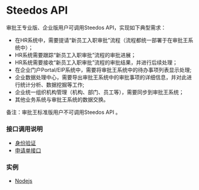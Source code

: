 # Steedos API

审批王专业版、企业版用户可调用Steedos API，实现如下典型需求：
- 在HR系统中，需要提请“新员工入职审批”流程（流程都统一部署于在审批王系统中）；
- HR系统需要跟踪“新员工入职审批”流程的审批进展；
- HR系统需要接收“新员工入职审批”流程的审批结果，并进行后续处理；
- 在企业门户Portal/EIP系统中，需要将审批王系统中的待办事项列表显示处理;
- 企业数据处理中心，需要导出审批王系统中的审批事项的详细信息，并对此进行统计分析、数据挖掘等工作;
- 企业统一组织机构管理（机构、部门、员工等），需要同步到审批王系统；
- 其他业务系统与审批王系统的数据交换。

备注：审批王标准版用户不可调用Steedos API 。

### 接口调用说明
- [身份验证](auth.md)
- [申请单接口](instances.md)

### 实例
- [Nodejs](sample_nodejs.md)
